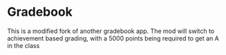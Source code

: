# Gradebook

This is a modified fork of another gradebook app. The mod will switch to achievement based grading, with a 5000 points being required to get an A in the class
